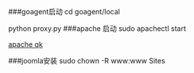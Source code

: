 ###goagent启动
cd goagent/local 

python proxy.py
###apache 启动
sudo apachectl start

[apache qk](http://127.0.0.1/~qk/)

###joomla安装
sudo chown -R www:www Sites



